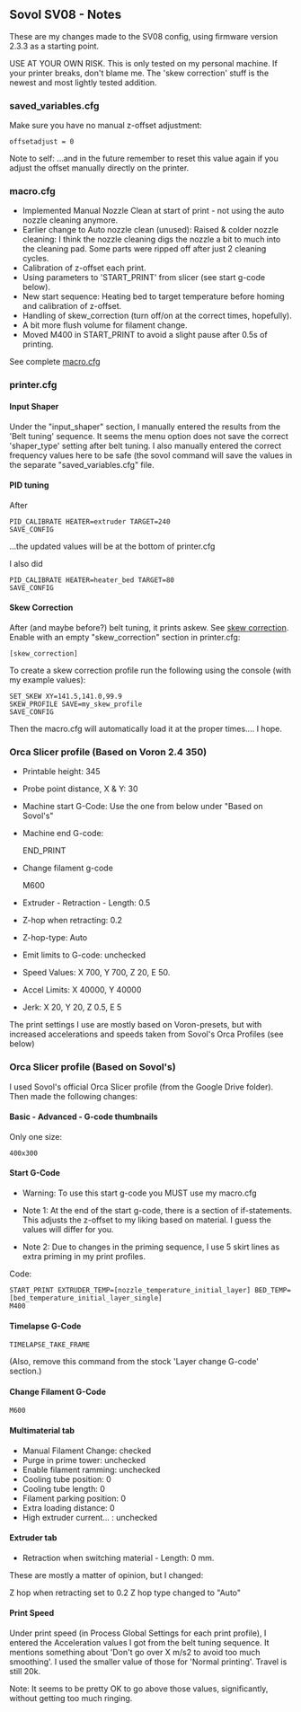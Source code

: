 ## Sovol SV08 - Notes

These are my changes made to the SV08 config, using firmware version 2.3.3 as a starting point.

USE AT YOUR OWN RISK. This is only tested on my personal machine. If your printer breaks, don't blame me.
The 'skew correction' stuff is the newest and most lightly tested addition.

### saved_variables.cfg

Make sure you have no manual z-offset adjustment:

	offsetadjust = 0

Note to self: ...and in the future remember to reset this value again if you adjust the offset manually directly on the printer.

### macro.cfg

 * Implemented Manual Nozzle Clean at start of print - not using the auto nozzle cleaning anymore.
 * Earlier change to Auto nozzle clean (unused): Raised & colder nozzle cleaning: I think the nozzle cleaning digs the nozzle a bit to much into the cleaning pad. Some parts were ripped off after just 2 cleaning cycles.
 * Calibration of z-offset each print.
 * Using parameters to 'START_PRINT' from slicer (see start g-code below).
 * New start sequence: Heating bed to target temperature before homing and calibration of z-offset.
 * Handling of skew_correction (turn off/on at the correct times, hopefully).
 * A bit more flush volume for filament change.
 * Moved M400 in START_PRINT to avoid a slight pause after 0.5s of printing.
 
 See complete [macro.cfg](macro.cfg)

### printer.cfg

#### Input Shaper

Under the "input_shaper" section, I manually entered the results from the 'Belt tuning' sequence. 
It seems the menu option does not save the correct 'shaper_type' setting after belt tuning. 
I also manually entered the correct frequency values here to be safe (the sovol command will save the values in the separate "saved_variables.cfg" file.

#### PID tuning

After 

	PID_CALIBRATE HEATER=extruder TARGET=240
	SAVE_CONFIG
	
...the updated values will be at the bottom of printer.cfg 

I also did

	PID_CALIBRATE HEATER=heater_bed TARGET=80
	SAVE_CONFIG

#### Skew Correction

After (and maybe before?) belt tuning, it prints askew. See [skew correction](https://www.klipper3d.org/Skew_Correction.html).
Enable with an empty "skew_correction" section in printer.cfg:

	[skew_correction]

To create a skew correction profile run the following using the console (with my example values):

	SET_SKEW XY=141.5,141.0,99.9
	SKEW_PROFILE SAVE=my_skew_profile
	SAVE_CONFIG
	
Then the macro.cfg will automatically load it at the proper times.... I hope.

### Orca Slicer profile (Based on Voron 2.4 350)

 * Printable height: 345
 * Probe point distance, X & Y: 30
 * Machine start G-Code: Use the one from below under "Based on Sovol's"
 * Machine end G-code:

	END_PRINT
	
 * Change filament g-code

	M600
	
 * Extruder - Retraction - Length: 0.5
 * Z-hop when retracting: 0.2
 * Z-hop-type: Auto
 * Emit limits to G-code: unchecked
 * Speed Values: X 700, Y 700, Z 20, E 50. 
 * Accel Limits: X 40000, Y 40000
 * Jerk: X 20, Y 20, Z 0.5, E 5

The print settings I use are mostly based on Voron-presets, but with increased accelerations and speeds taken from Sovol's Orca Profiles (see below)


### Orca Slicer profile (Based on Sovol's)

I used Sovol's official Orca Slicer profile (from the Google Drive folder). Then made the following changes:

#### Basic - Advanced - G-code thumbnails

Only one size:

	400x300

#### Start G-Code

 * Warning: To use this start g-code you MUST use my macro.cfg

 * Note 1: At the end of the start g-code, there is a section of if-statements. This adjusts the z-offset to my liking based on material. I guess the values will differ for you.

 * Note 2: Due to changes in the priming sequence, I use 5 skirt lines as extra priming in my print profiles.

Code:

	START_PRINT EXTRUDER_TEMP=[nozzle_temperature_initial_layer] BED_TEMP=[bed_temperature_initial_layer_single]
	M400


#### Timelapse G-Code

	TIMELAPSE_TAKE_FRAME

(Also, remove this command from the stock 'Layer change G-code' section.)

#### Change Filament G-Code

	M600

#### Multimaterial tab

 * Manual Filament Change: checked
 * Purge in prime tower: unchecked
 * Enable filament ramming: unchecked
 * Cooling tube position: 0
 * Cooling tube length: 0
 * Filament parking position: 0
 * Extra loading distance: 0
 * High extruder current... : unchecked

#### Extruder tab

 * Retraction when switching material - Length: 0 mm.

These are mostly a matter of opinion, but I changed:

Z hop when retracting set to 0.2
Z hop type changed to "Auto"

#### Print Speed

Under print speed (in Process Global Settings for each print profile), I entered the Acceleration values I got from the belt tuning sequence. 
It mentions something about 'Don't go over X m/s2 to avoid too much smoothing'. 
I used the smaller value of those for 'Normal printing'. Travel is still 20k.

Note: It seems to be pretty OK to go above those values, significantly, without getting too much ringing.

